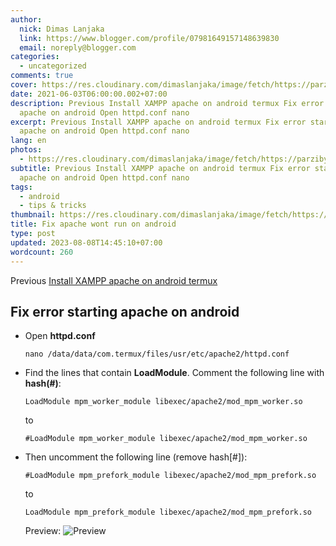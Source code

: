 ```yaml
---
author:
  nick: Dimas Lanjaka
  link: https://www.blogger.com/profile/07981649157148639830
  email: noreply@blogger.com
categories:
  - uncategorized
comments: true
cover: https://res.cloudinary.com/dimaslanjaka/image/fetch/https://parzibyte.me/blog/wp-content/uploads/2018/11/Configuraci%C3%B3n-httpd-en-termux-Android.jpg
date: 2021-06-03T06:00:00.002+07:00
description: Previous Install XAMPP apache on android termux Fix error starting
  apache on android Open httpd.conf nano
excerpt: Previous Install XAMPP apache on android termux Fix error starting
  apache on android Open httpd.conf nano
lang: en
photos:
  - https://res.cloudinary.com/dimaslanjaka/image/fetch/https://parzibyte.me/blog/wp-content/uploads/2018/11/Configuraci%C3%B3n-httpd-en-termux-Android.jpg
subtitle: Previous Install XAMPP apache on android termux Fix error starting
  apache on android Open httpd.conf nano
tags:
  - android
  - tips & tricks
thumbnail: https://res.cloudinary.com/dimaslanjaka/image/fetch/https://parzibyte.me/blog/wp-content/uploads/2018/11/Configuraci%C3%B3n-httpd-en-termux-Android.jpg
title: Fix apache wont run on android
type: post
updated: 2023-08-08T14:45:10+07:00
wordcount: 260
---
```


<div id="bootstrap-wrapper">  Previous <a href="/2021/06/install-xampp-lampp-on-android-non-root.html" rel="follow">Install XAMPP apache on android termux</a>  <h2>Fix error starting apache on android</h2>  <p>  </p><ul>    <li>Open <b>httpd.conf</b>      <pre><code class="lang-bash"><span class="hljs-keyword">nano</span> /data/data/com.termux/files/usr/etc/apache2/httpd.conf</code></pre>    </li>    <li>Find the lines that contain <b>LoadModule</b>. Comment the following line with <b>hash(#)</b>:       <pre><code class="lang-conf">LoadModule mpm_worker_module <span class="hljs-regexp">libexec/apache2/mod_mpm_worker.so</span></code></pre>      to       <pre><code class="lang-conf"><span class="hljs-regexp">#</span>LoadModule mpm_worker_module <span class="hljs-regexp">libexec/apache2/mod_mpm_worker.so</span></code></pre>    </li>    <li>Then uncomment the following line (remove hash[#]):       <pre><code class="lang-conf"><span class="hljs-regexp">#</span>LoadModule mpm_prefork_module <span class="hljs-regexp">libexec/apache2/mod_mpm_prefork.so</span></code></pre>      to       <pre><code class="lang-conf">LoadModule mpm_prefork_module <span class="hljs-regexp">libexec/apache2/mod_mpm_prefork.so</span></code></pre>    </li>    Preview:     <img src="https://res.cloudinary.com/dimaslanjaka/image/fetch/https://parzibyte.me/blog/wp-content/uploads/2018/11/Configuraci%C3%B3n-httpd-en-termux-Android.jpg" alt="Preview">  </ul>  <p></p></div><script>hljs.initHighlightingOnLoad();</script>